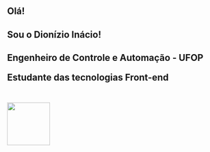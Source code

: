 <h2>Olá!<h2/>
<h2>Sou o Dionízio Inácio!<h2/>
<p>Engenheiro de Controle e Automação - UFOP<p/> 
<p>Estudante das tecnologias Front-end<p/> <br><img src="https://alonza.com.br/wp-content/uploads/2021/07/linguagens-front-end.png" width=100px/><br> 









